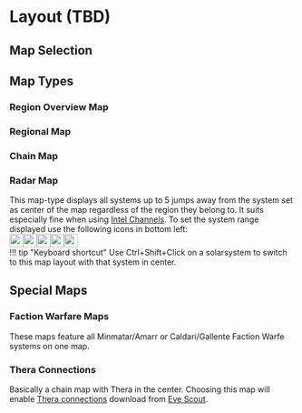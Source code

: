 # Layout (TBD)

## Map Selection 



## Map Types

### Region Overview Map


### Regional Map

### Chain Map

### Radar Map
This map-type displays all systems up to 5 jumps away from the system set as center of the map regardless of the region they belong to. It suits especially fine when using [Intel Channels](https://eveeye.readthedocs.io/en/latest/sharing/intel-channels/).
To set the system range displayed use the following icons in bottom left:<br>
<img src="https://raw.githubusercontent.com/Risingson/eedocs/master/docs/images/5.png" width="24" height="24" ><img src="https://raw.githubusercontent.com/Risingson/eedocs/master/docs/images/4.png" width="24" height="24" ><img src="https://raw.githubusercontent.com/Risingson/eedocs/master/docs/images/3.png" width="24" height="24" ><img src="https://raw.githubusercontent.com/Risingson/eedocs/master/docs/images/2.png" width="24" height="24" ><img src="https://raw.githubusercontent.com/Risingson/eedocs/master/docs/images/1.png" width="24" height="24" ><br>
!!! tip "Keyboard shortcut"
    Use Ctrl+Shift+Click on a solarsystem to switch to this map layout with that system in center.
    
## Special Maps

### Faction Warfare Maps
These maps feature all Minmatar/Amarr or Caldari/Gallente Faction Warfe systems on one map. 
### Thera Connections
Basically a chain map with Thera in the center. Choosing this map will enable [Thera connections](https://eveeye.readthedocs.io/en/latest/map/misc/#Thera-Connections) download from [Eve Scout](https://www.eve-scout.com/).

<!--stackedit_data:
eyJoaXN0b3J5IjpbLTc0OTk2NDk1NywxNTExMTgyMjI1LC00NT
AyMzYyODIsOTE4NTM0NDc0LDE0NTk0ODEzMjYsLTEyNTQ4MjE3
MjddfQ==
-->
